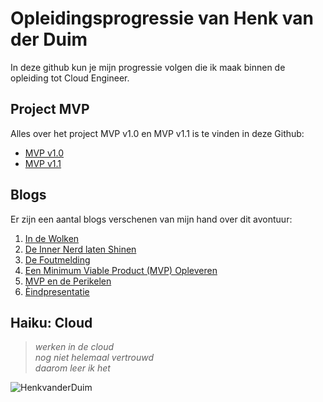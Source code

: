 # Opleidingsprogressie van Henk van der Duim  
In deze github kun je mijn progressie volgen die ik maak binnen de opleiding tot Cloud Engineer.  

## Project MVP
Alles over het project MVP v1.0 en MVP v1.1 is te vinden in deze Github:  
- [MVP v1.0](https://github.com/techgrounds/cloud-6-repo-henkvanderduim/tree/main/mvpscript)  
- [MVP v1.1](https://github.com/techgrounds/cloud-6-repo-henkvanderduim/tree/main/mvpfinal)  

## Blogs
Er zijn een aantal blogs verschenen van mijn hand over dit avontuur:
1. [In de Wolken](https://www.henkvanderduim.nl/hersenspinsels/column/in-de-wolken/)  
2. [De Inner Nerd laten Shinen](https://www.henkvanderduim.nl/hersenspinsels/column/de-inner-nerd-laten-shinen/)  
3. [De Foutmelding](https://www.henkvanderduim.nl/hersenspinsels/column/de-foutmelding/)  
4. [Een Minimum Viable Product (MVP) Opleveren](https://www.henkvanderduim.nl/hersenspinsels/column/een-minimum-viable-product-mvp-opleveren/)  
5. [MVP en de Perikelen](https://www.henkvanderduim.nl/hersenspinsels/column/mvp-en-de-perikelen/)  
6. [Èindpresentatie](https://www.henkvanderduim.nl/hersenspinsels/column/eindpresentatie/)  

## Haiku: Cloud
> _werken in de cloud_  
> _nog niet helemaal vertrouwd_  
> _daarom leer ik het_

![HenkvanderDuim](/00_includes/henk.jpg)
